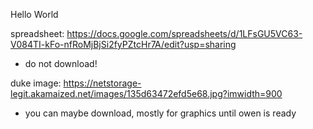 Hello World

spreadsheet: https://docs.google.com/spreadsheets/d/1LFsGU5VC63-V084TI-kFo-nfRoMjBjSi2fyPZtcHr7A/edit?usp=sharing
- do not download!

duke image: https://netstorage-legit.akamaized.net/images/135d63472efd5e68.jpg?imwidth=900
- you can maybe download, mostly for graphics until owen is ready